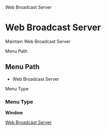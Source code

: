 
Web Broadcast Server
# Web Broadcast Server


Maintain Web Broadcast Server

Menu Path
## Menu Path



- Web Broadcast Server

Menu Type
### Menu Type

**Window**


[Web Broadcast Server](../../functional-guide/window/window-web-broadcast-server.md)